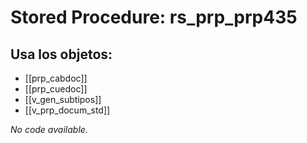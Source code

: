 # Stored Procedure: rs_prp_prp435

## Usa los objetos:
- [[prp_cabdoc]]
- [[prp_cuedoc]]
- [[v_gen_subtipos]]
- [[v_prp_docum_std]]

*No code available.*
